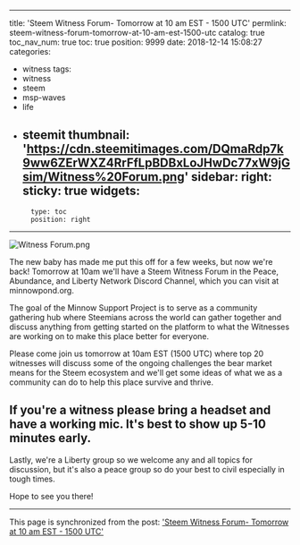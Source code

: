 
---
title: 'Steem Witness Forum- Tomorrow at 10 am EST - 1500 UTC'
permlink: steem-witness-forum-tomorrow-at-10-am-est-1500-utc
catalog: true
toc_nav_num: true
toc: true
position: 9999
date: 2018-12-14 15:08:27
categories:
- witness
tags:
- witness
- steem
- msp-waves
- life
- steemit
thumbnail: 'https://cdn.steemitimages.com/DQmaRdp7k9ww6ZErWXZ4RrFfLpBDBxLoJHwDc77xW9jGsim/Witness%20Forum.png'
sidebar:
    right:
        sticky: true
widgets:
    -
        type: toc
        position: right
---


![Witness Forum.png](https://cdn.steemitimages.com/DQmaRdp7k9ww6ZErWXZ4RrFfLpBDBxLoJHwDc77xW9jGsim/Witness%20Forum.png)

The new baby has made me put this off for a few weeks, but now we're back!  Tomorrow at 10am we'll have a Steem Witness Forum in the Peace, Abundance, and Liberty Network Discord Channel, which you can visit at minnowpond.org.

The goal of the Minnow Support Project is to serve as a community gathering hub where Steemians across the world can gather together and discuss anything from getting started on the platform to what the Witnesses are working on to make this place better for everyone.

Please come join us tomorrow at 10am EST (1500 UTC) where top 20 witnesses will discuss some of the ongoing challenges the bear market means for the Steem ecosystem and we'll get some ideas of what we as a community can do to help this place survive and thrive.

## If you're a witness please bring a headset and have a working mic.  It's best to show up 5-10 minutes early.

Lastly, we're a Liberty group so we welcome any and all topics for discussion, but it's also a peace group so do your best to civil especially in tough times.

Hope to see you there!

- - -

This page is synchronized from the post: ['Steem Witness Forum- Tomorrow at 10 am EST - 1500 UTC'](https://steemit.com/@aggroed/steem-witness-forum-tomorrow-at-10-am-est-1500-utc)
